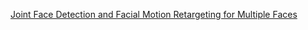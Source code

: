 [Joint Face Detection and Facial Motion Retargeting for Multiple Faces](https://arxiv.org/abs/1902.10744)

